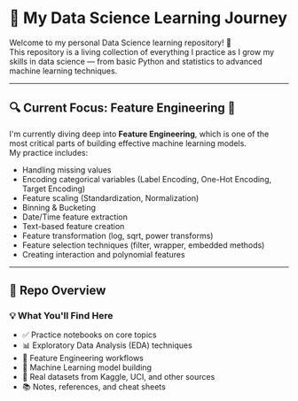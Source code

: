# 🧠 My Data Science Learning Journey

Welcome to my personal Data Science learning repository! 🎯  
This repository is a living collection of everything I practice as I grow my skills in data science — from basic Python and statistics to advanced machine learning techniques.

---

## 🔍 Current Focus: Feature Engineering 🔧

I'm currently diving deep into **Feature Engineering**, which is one of the most critical parts of building effective machine learning models.  
My practice includes:

- Handling missing values
- Encoding categorical variables (Label Encoding, One-Hot Encoding, Target Encoding)
- Feature scaling (Standardization, Normalization)
- Binning & Bucketing
- Date/Time feature extraction
- Text-based feature creation
- Feature transformation (log, sqrt, power transforms)
- Feature selection techniques (filter, wrapper, embedded methods)
- Creating interaction and polynomial features

---

## 🚀 Repo Overview

### 💡 What You'll Find Here

- ✅ Practice notebooks on core topics
- 📊 Exploratory Data Analysis (EDA) techniques
- 🔧 Feature Engineering workflows
- 🧪 Machine Learning model building
- 📁 Real datasets from Kaggle, UCI, and other sources
- 📚 Notes, references, and cheat sheets
